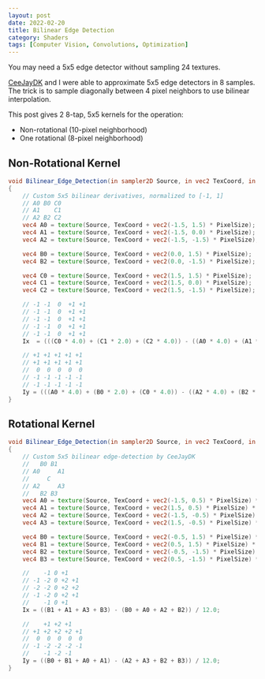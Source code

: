 ```yaml
---
layout: post
date: 2022-02-20
title: Bilinear Edge Detection
category: Shaders
tags: [Computer Vision, Convolutions, Optimization]
---
```


You may need a 5x5 edge detector without sampling 24 textures.

[CeeJayDK](https://github.com/CeeJayDK) and I were able to approximate 5x5 edge detectors in 8 samples. The trick is to sample diagonally between 4 pixel neighbors to use bilinear interpolation.

This post gives 2 8-tap, 5x5 kernels for the operation:

+ Non-rotational (10-pixel neighborhood)
+ One rotational (8-pixel neighborhood)

## Non-Rotational Kernel

```glsl
void Bilinear_Edge_Detection(in sampler2D Source, in vec2 TexCoord, in vec2 PixelSize, out vec4 Ix, out vec4 Iy)
{
    // Custom 5x5 bilinear derivatives, normalized to [-1, 1]
    // A0 B0 C0
    // A1    C1
    // A2 B2 C2
    vec4 A0 = texture(Source, TexCoord + vec2(-1.5, 1.5) * PixelSize);
    vec4 A1 = texture(Source, TexCoord + vec2(-1.5, 0.0) * PixelSize);
    vec4 A2 = texture(Source, TexCoord + vec2(-1.5, -1.5) * PixelSize);

    vec4 B0 = texture(Source, TexCoord + vec2(0.0, 1.5) * PixelSize);
    vec4 B2 = texture(Source, TexCoord + vec2(0.0, -1.5) * PixelSize);

    vec4 C0 = texture(Source, TexCoord + vec2(1.5, 1.5) * PixelSize);
    vec4 C1 = texture(Source, TexCoord + vec2(1.5, 0.0) * PixelSize);
    vec4 C2 = texture(Source, TexCoord + vec2(1.5, -1.5) * PixelSize);

    // -1 -1  0  +1 +1
    // -1 -1  0  +1 +1
    // -1 -1  0  +1 +1
    // -1 -1  0  +1 +1
    // -1 -1  0  +1 +1
    Ix  = (((C0 * 4.0) + (C1 * 2.0) + (C2 * 4.0)) - ((A0 * 4.0) + (A1 * 2.0) + (A2 * 4.0))) / 10.0;

    // +1 +1 +1 +1 +1
    // +1 +1 +1 +1 +1
    //  0  0  0  0  0
    // -1 -1 -1 -1 -1
    // -1 -1 -1 -1 -1
    Iy = (((A0 * 4.0) + (B0 * 2.0) + (C0 * 4.0)) - ((A2 * 4.0) + (B2 * 2.0) + (C2 * 4.0))) / 10.0;
}
```

## Rotational Kernel

```glsl
void Bilinear_Edge_Detection(in sampler2D Source, in vec2 TexCoord, in vec2 PixelSize, out vec4 Ix, out vec4 Iy)
{
    // Custom 5x5 bilinear edge-detection by CeeJayDK
    //   B0 B1
    // A0     A1
    //     C
    // A2     A3
    //   B2 B3
    vec4 A0 = texture(Source, TexCoord + vec2(-1.5, 0.5) * PixelSize) * 4.0;
    vec4 A1 = texture(Source, TexCoord + vec2(1.5, 0.5) * PixelSize) * 4.0;
    vec4 A2 = texture(Source, TexCoord + vec2(-1.5, -0.5) * PixelSize) * 4.0;
    vec4 A3 = texture(Source, TexCoord + vec2(1.5, -0.5) * PixelSize) * 4.0;

    vec4 B0 = texture(Source, TexCoord + vec2(-0.5, 1.5) * PixelSize) * 4.0;
    vec4 B1 = texture(Source, TexCoord + vec2(0.5, 1.5) * PixelSize) * 4.0;
    vec4 B2 = texture(Source, TexCoord + vec2(-0.5, -1.5) * PixelSize) * 4.0;
    vec4 B3 = texture(Source, TexCoord + vec2(0.5, -1.5) * PixelSize) * 4.0;

    //    -1 0 +1
    // -1 -2 0 +2 +1
    // -2 -2 0 +2 +2
    // -1 -2 0 +2 +1
    //    -1 0 +1
    Ix = ((B1 + A1 + A3 + B3) - (B0 + A0 + A2 + B2)) / 12.0;

    //    +1 +2 +1
    // +1 +2 +2 +2 +1
    //  0  0  0  0  0
    // -1 -2 -2 -2 -1
    //    -1 -2 -1
    Iy = ((B0 + B1 + A0 + A1) - (A2 + A3 + B2 + B3)) / 12.0;
}
```
